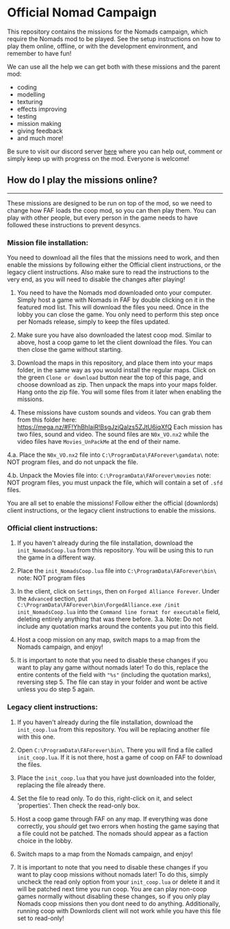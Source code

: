 # Official Nomad Campaign

This repository contains the missions for the Nomads campaign, which require the Nomads mod to be played. See the setup instructions on how to play them online, offline, or with the development environment, and remember to have fun!

We can use all the help we can get both with these missions and the parent mod:
- coding
- modelling
- texturing
- effects improving
- testing
- mission making
- giving feedback
- and much more!

Be sure to visit our discord server [here](http://wiki.faforever.com/index.php?title=FAF_Dev_School_Git) where you can help out, comment or simply keep up with progress on the mod. Everyone is welcome!

## How do I play the missions online?
----------------------------
These missions are designed to be run on top of the mod, so we need to change how FAF loads the coop mod, so you can then play them. You can play with other people, but every person in the game needs to have followed these instructions to prevent desyncs.

### Mission file installation:
You need to download all the files that the missions need to work, and then enable the missions by following either the Official client instructions, or the legacy client instructions. Also make sure to read the instructions to the very end, as you will need to disable the changes after playing!

1. You need to have the Nomads mod downloaded onto your computer. Simply host a game with Nomads in FAF by double clicking on it in the featured mod list. This will download the files you need. Once in the lobby you can close the game. You only need to perform this step once per Nomads release, simply to keep the files updated.

2. Make sure you have also downloaded the latest coop mod. Similar to above, host a coop game to let the client download the files. You can then close the game without starting.

3. Download the maps in this repository, and place them into your maps folder, in the same way as you would install the regular maps. Click on the green `Clone or download` button near the top of this page, and choose download as zip. Then unpack the maps into your maps folder. Hang onto the zip file. You will some files from it later when enabling the missions.

4. These missions have custom sounds and videos. You can grab them from this folder here: https://mega.nz/#F!YhBhlaiR!BsgJziQalzs5ZJtU6iqXfQ
Each mission has two files, sound and video. The sound files are `N0x_VO.nx2` while the video files have `Movies_UnPackMe` at the end of their name.

4.a. Place the ```N0x_VO.nx2``` file into ```C:\ProgramData\FAForever\gamdata\``` note: NOT program files, and do not unpack the file.

4.b. Unpack the Movies file into: ```C:\ProgramData\FAForever\movies```  note: NOT program files, you must unpack the file, which will contain a set of `.sfd` files.

You are all set to enable the missions! Follow either the official (downlords) client instructions, or the legacy client instructions to enable the missions.

### Official client instructions:

1. If you haven't already during the file installation, download the ```init_NomadsCoop.lua``` from this repository. You will be using this to run the game in a different way.

2. Place the ```init_NomadsCoop.lua``` file into ```C:\ProgramData\FAForever\bin\``` note: NOT program files

3. In the client, click on `Settings`, then on `Forged Alliance Forever`. Under the `Advanced` section, put ```C:\ProgramData\FAForever\bin\ForgedAlliance.exe /init init_NomadsCoop.lua``` into the `Command line format for executable` field, deleting entirely anything that was there before.
3.a. Note: Do not include any quotation marks around the contents you put into this field.

4. Host a coop mission on any map, switch maps to a map from the Nomads campaign, and enjoy!

5. It is important to note that you need to disable these changes if you want to play any game without nomads later! To do this, replace the entire contents of the field with `"%s"` (including the quotation marks), reversing step 5. The file can stay in your folder and wont be active unless you do step 5 again.

### Legacy client instructions:
1. If you haven't already during the file installation, download the ```init_coop.lua``` from this repository. You will be replacing another file with this one.

2. Open ```C:\ProgramData\FAForever\bin\```. There you will find a file called ```init_coop.lua```. If it is not there, host a game of coop on FAF to download the files.

3. Place the ```init_coop.lua``` that you have just downloaded into the folder, replacing the file already there.

4. Set the file to read only. To do this, right-click on it, and select 'properties'. Then check the read-only box.

5. Host a coop game through FAF on any map. If everything was done correctly, you _should_ get two errors when hosting the game saying that a file could not be patched. The nomads should appear as a faction choice in the lobby.

6. Switch maps to a map from the Nomads campaign, and enjoy!

7. It is important to note that you need to disable these changes if you want to play coop missions without nomads later! To do this, simply uncheck the read only option from your ```init_coop.lua``` or delete it and it will be patched next time you run coop. You are can play non-coop games normally without disabling these changes, so if you only play Nomads coop missions then you dont need to do anything. Additionally, running coop with Downlords client will not work while you have this file set to read-only!
